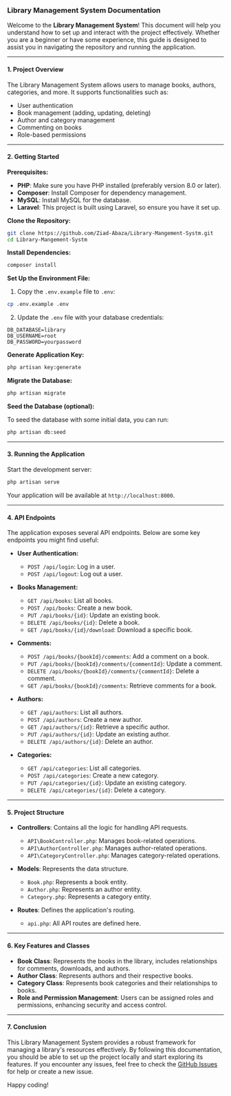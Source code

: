 ### Library Management System Documentation

Welcome to the **Library Management System**! This document will help you understand how to set up and interact with the project effectively. Whether you are a beginner or have some experience, this guide is designed to assist you in navigating the repository and running the application.

---

#### 1. **Project Overview**

The Library Management System allows users to manage books, authors, categories, and more. It supports functionalities such as:

- User authentication
- Book management (adding, updating, deleting)
- Author and category management
- Commenting on books
- Role-based permissions

---

#### 2. **Getting Started**

**Prerequisites:**

- **PHP**: Make sure you have PHP installed (preferably version 8.0 or later).
- **Composer**: Install Composer for dependency management.
- **MySQL**: Install MySQL for the database.
- **Laravel**: This project is built using Laravel, so ensure you have it set up.

**Clone the Repository:**

```bash
git clone https://github.com/Ziad-Abaza/Library-Mangement-Systm.git
cd Library-Mangement-Systm
```

**Install Dependencies:**

```bash
composer install
```

**Set Up the Environment File:**

1. Copy the `.env.example` file to `.env`:

```bash
cp .env.example .env
```

2. Update the `.env` file with your database credentials:

```plaintext
DB_DATABASE=library
DB_USERNAME=root
DB_PASSWORD=yourpassword
```

**Generate Application Key:**

```bash
php artisan key:generate
```

**Migrate the Database:**

```bash
php artisan migrate
```

**Seed the Database (optional):**

To seed the database with some initial data, you can run:

```bash
php artisan db:seed
```

---

#### 3. **Running the Application**

Start the development server:

```bash
php artisan serve
```

Your application will be available at `http://localhost:8000`.

---

#### 4. **API Endpoints**

The application exposes several API endpoints. Below are some key endpoints you might find useful:

- **User Authentication:**
  - `POST /api/login`: Log in a user.
  - `POST /api/logout`: Log out a user.

- **Books Management:**
  - `GET /api/books`: List all books.
  - `POST /api/books`: Create a new book.
  - `PUT /api/books/{id}`: Update an existing book.
  - `DELETE /api/books/{id}`: Delete a book.
  - `GET /api/books/{id}/download`: Download a specific book.

- **Comments:**
  - `POST /api/books/{bookId}/comments`: Add a comment on a book.
  - `PUT /api/books/{bookId}/comments/{commentId}`: Update a comment.
  - `DELETE /api/books/{bookId}/comments/{commentId}`: Delete a comment.
  - `GET /api/books/{bookId}/comments`: Retrieve comments for a book.

- **Authors:**
  - `GET /api/authors`: List all authors.
  - `POST /api/authors`: Create a new author.
  - `GET /api/authors/{id}`: Retrieve a specific author.
  - `PUT /api/authors/{id}`: Update an existing author.
  - `DELETE /api/authors/{id}`: Delete an author.

- **Categories:**
  - `GET /api/categories`: List all categories.
  - `POST /api/categories`: Create a new category.
  - `PUT /api/categories/{id}`: Update an existing category.
  - `DELETE /api/categories/{id}`: Delete a category.

---

#### 5. **Project Structure**

- **Controllers**: Contains all the logic for handling API requests.
  - `API\BookController.php`: Manages book-related operations.
  - `API\AuthorController.php`: Manages author-related operations.
  - `API\CategoryController.php`: Manages category-related operations.

- **Models**: Represents the data structure.
  - `Book.php`: Represents a book entity.
  - `Author.php`: Represents an author entity.
  - `Category.php`: Represents a category entity.
  
- **Routes**: Defines the application's routing.
  - `api.php`: All API routes are defined here.

---

#### 6. **Key Features and Classes**

- **Book Class**: Represents the books in the library, includes relationships for comments, downloads, and authors.
- **Author Class**: Represents authors and their respective books.
- **Category Class**: Represents book categories and their relationships to books.
- **Role and Permission Management**: Users can be assigned roles and permissions, enhancing security and access control.

---

#### 7. **Conclusion**

This Library Management System provides a robust framework for managing a library's resources effectively. By following this documentation, you should be able to set up the project locally and start exploring its features. If you encounter any issues, feel free to check the [GitHub Issues](https://github.com/Ziad-Abaza/Library-Mangement-Systm/issues) for help or create a new issue.

Happy coding!